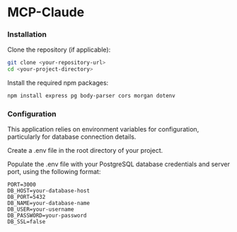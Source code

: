 # MCP-Claude

### Installation
Clone the repository (if applicable):

```bash
git clone <your-repository-url>
cd <your-project-directory>
```

Install the required npm packages:

```bash
npm install express pg body-parser cors morgan dotenv
```

### Configuration
This application relies on environment variables for configuration, particularly for database connection details.

Create a .env file in the root directory of your project.

Populate the .env file with your PostgreSQL database credentials and server port, using the following format:

```
PORT=3000
DB_HOST=your-database-host
DB_PORT=5432
DB_NAME=your-database-name
DB_USER=your-username
DB_PASSWORD=your-password
DB_SSL=false
```
